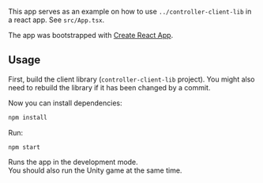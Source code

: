 This app serves as an example on how to use `../controller-client-lib` in a
react app.
See `src/App.tsx`.

The app was bootstrapped with [Create React App](https://github.com/facebook/create-react-app).

## Usage

First, build the client library (`controller-client-lib` project).
You might also need to rebuild the library if it has been changed by a commit.

Now you can install dependencies:

```bash
npm install
```

Run:

`npm start`

Runs the app in the development mode.<br />
You should also run the Unity game at the same time.
